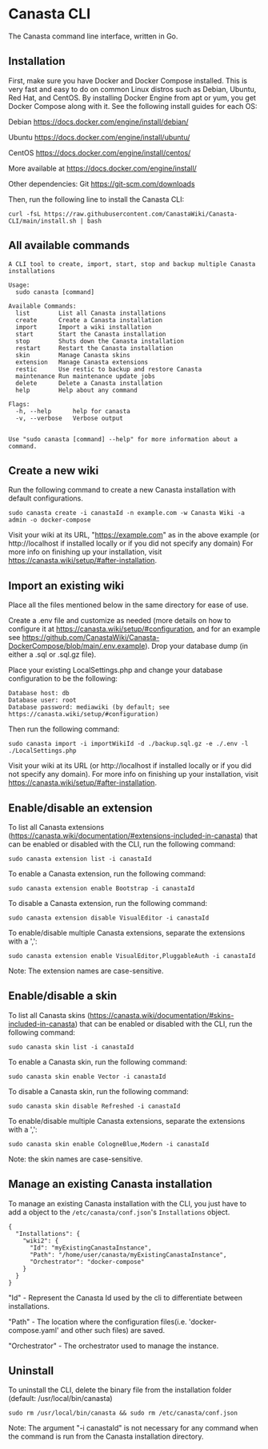 # Canasta CLI
The Canasta command line interface, written in Go.

## Installation
First, make sure you have Docker and Docker Compose installed. This is very fast and easy to do on common Linux distros such as Debian, Ubuntu, Red Hat, and CentOS. By installing Docker Engine from apt or yum, you get Docker Compose along with it. See the following install guides for each OS:

Debian https://docs.docker.com/engine/install/debian/

Ubuntu https://docs.docker.com/engine/install/ubuntu/

CentOS https://docs.docker.com/engine/install/centos/

More available at https://docs.docker.com/engine/install/

Other dependencies:
Git https://git-scm.com/downloads

Then, run the following line to install the Canasta CLI:

```
curl -fsL https://raw.githubusercontent.com/CanastaWiki/Canasta-CLI/main/install.sh | bash
``` 

## All available commands

```
A CLI tool to create, import, start, stop and backup multiple Canasta installations

Usage:
  sudo canasta [command]

Available Commands:
  list        List all Canasta installations
  create      Create a Canasta installation
  import      Import a wiki installation
  start       Start the Canasta installation
  stop        Shuts down the Canasta installation
  restart     Restart the Canasta installation
  skin        Manage Canasta skins
  extension   Manage Canasta extensions
  restic      Use restic to backup and restore Canasta
  maintenance Run maintenance update jobs
  delete      Delete a Canasta installation
  help        Help about any command

Flags:
  -h, --help      help for canasta
  -v, --verbose   Verbose output


Use "sudo canasta [command] --help" for more information about a command.
```
## Create a new wiki
Run the following command to create a new Canasta installation with default configurations.
```
sudo canasta create -i canastaId -n example.com -w Canasta Wiki -a admin -o docker-compose
```
Visit your wiki at its URL, "https://example.com" as in the above example (or http://localhost if installed locally or if you did not specify any domain)
For more info on finishing up your installation, visit https://canasta.wiki/setup/#after-installation.

## Import an existing wiki
Place all the files mentioned below in the same directory for ease of use.

Create a .env file and customize as needed (more details on how to configure it at https://canasta.wiki/setup/#configuration, and for an example see https://github.com/CanastaWiki/Canasta-DockerCompose/blob/main/.env.example).
Drop your database dump (in either a .sql or .sql.gz file).

Place your existing LocalSettings.php and change your database configuration to be the following:
```
Database host: db
Database user: root
Database password: mediawiki (by default; see https://canasta.wiki/setup/#configuration)
```
Then run the following command:
```
sudo canasta import -i importWikiId -d ./backup.sql.gz -e ./.env -l ./LocalSettings.php  
```
Visit your wiki at its URL (or http://localhost if installed locally or if you did not specify any domain).
For more info on finishing up your installation, visit https://canasta.wiki/setup/#after-installation.

## Enable/disable an extension
To list all Canasta extensions (https://canasta.wiki/documentation/#extensions-included-in-canasta) that can be enabled or disabled with the CLI, run the following command:
```
sudo canasta extension list -i canastaId
```

To enable a Canasta extension, run the following command:
```
sudo canasta extension enable Bootstrap -i canastaId
```

To disable a Canasta extension, run the following command:
```
sudo canasta extension disable VisualEditor -i canastaId
```

To enable/disable multiple Canasta extensions, separate the extensions with a ',':
```
sudo canasta extension enable VisualEditor,PluggableAuth -i canastaId
```

Note: The extension names are case-sensitive.


## Enable/disable a skin
To list all Canasta skins (https://canasta.wiki/documentation/#skins-included-in-canasta) that can be enabled or disabled with the CLI, run the following command:
```
sudo canasta skin list -i canastaId
```

To enable a Canasta skin, run the following command:
```
sudo canasta skin enable Vector -i canastaId
```

To disable a Canasta skin, run the following command:
```
sudo canasta skin disable Refreshed -i canastaId
```

To enable/disable multiple Canasta extensions, separate the extensions with a ',':
```
sudo canasta skin enable CologneBlue,Modern -i canastaId
```
Note: the skin names are case-sensitive.

## Manage an existing Canasta installation
To manage an existing Canasta installation with the CLI, you just have to add a object to the `/etc/canasta/conf.json`'s `Installations` object.
```
{
  "Installations": {
    "wiki2": {
      "Id": "myExistingCanastaInstance",
      "Path": "/home/user/canasta/myExistingCanastaInstance",
      "Orchestrator": "docker-compose"
    }
  }
}
```
"Id"   - Represent the Canasta Id used by the cli to differentiate between installations.

"Path" - The location where the configuration files(i.e. 'docker-compose.yaml' and other such files) are saved.

"Orchestrator" - The orchestrator used to manage the instance. 

## Uninstall
To uninstall the CLI, delete the binary file from the installation folder (default: /usr/local/bin/canasta)

```
sudo rm /usr/local/bin/canasta && sudo rm /etc/canasta/conf.json
```

Note: The argument "-i canastaId" is not necessary for any command when the command is run from the Canasta installation directory.
